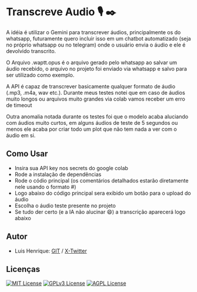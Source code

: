 # Transcreve Audio :studio_microphone: :black_nib:

A idéia é utilizar o Gemini para transcrever áudios, principalmente os do whatsapp, futuramente quero incluir isso em um chatbot automatizado (seja no próprio whatsapp ou no telegram) onde o usuário envia o áudio e ele é devolvido transcrito.

O Arquivo .waptt.opus é o arquivo gerado pelo whatsapp ao salvar um áudio recebido, o arquivo no projeto foi enviado via whatsapp e salvo para ser utilizado como exemplo.

A API é capaz de transcrever basicamente qualquer formato de áudio (.mp3, .m4a, wav etc.). Durante meus testes notei que em caso de áudios muito longos ou arquivos muito grandes via colab vamos receber um erro de timeout

Outra anomalia notada durante os testes foi que o modelo acaba aluciando com áudios muito curtos, em alguns áudios de teste de 5 segundos ou menos ele acaba por criar todo um plot que não tem nada a ver com o áudio em si.
## Como Usar

*  Insira sua API key nos secrets do google colab
*  Rode a instalação de dependências
*  Rode o códio principal (os comentários detalhados estarão diretamente nele usando o formato #)
*  Logo abaixo do código principal sera exibido um botão para o upload do áudio
*  Escolha o áudio teste presente no projeto
*  Se tudo der certo (e a IA não alucinar :smile:) a transcrição aparecerá logo abaixo

## Autor

- Luis Henrique: [GIT](https://github.com/lhsluis) / [X-Twitter](http://twitter.com/lhs_luis)

## Licenças

[![MIT License](https://img.shields.io/badge/License-MIT-green.svg)](https://choosealicense.com/licenses/mit/)
[![GPLv3 License](https://img.shields.io/badge/License-GPL%20v3-yellow.svg)](https://opensource.org/licenses/)
[![AGPL License](https://img.shields.io/badge/license-AGPL-blue.svg)](http://www.gnu.org/licenses/agpl-3.0)
